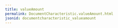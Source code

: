 ```yaml
---
title: valueAmount
permalink: DocumentCharacteristic.valueAmount.html
jsonid: documentcharacteristic_valueamount
---
```

